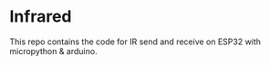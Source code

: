 # Infrared
This repo contains the code for IR send and receive on ESP32 with micropython &amp; arduino.
